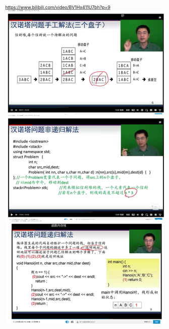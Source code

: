 https://www.bilibili.com/video/BV1Hx411U7bh?p=9
![](images/2021-10-13-21-37-27.png)
![](images/2021-10-13-21-41-47.png)
![](images/2021-10-13-22-05-54.png)